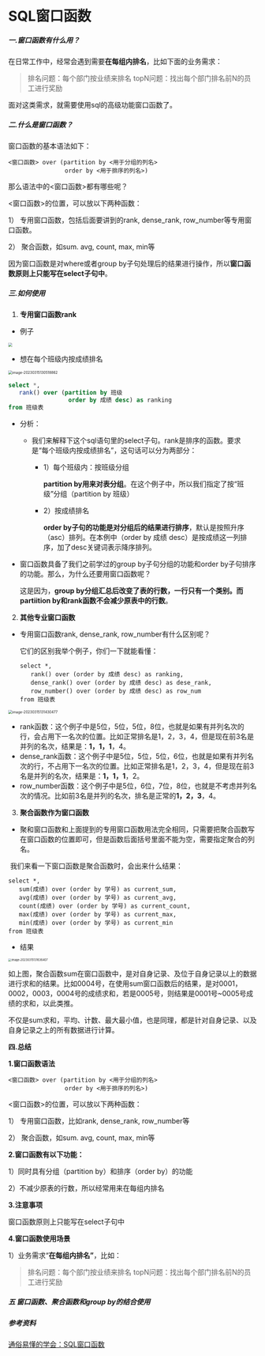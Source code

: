 # SQL窗口函数

##### 一.窗口函数有什么用？

在日常工作中，经常会遇到需要**在每组内排名**，比如下面的业务需求：

> 排名问题：每个部门按业绩来排名
> topN问题：找出每个部门排名前N的员工进行奖励

面对这类需求，就需要使用sql的高级功能窗口函数了。

##### 二.什么是窗口函数？

窗口函数的基本语法如下：

```text
<窗口函数> over (partition by <用于分组的列名>
                order by <用于排序的列名>)
```

那么语法中的<窗口函数>都有哪些呢？

<窗口函数>的位置，可以放以下两种函数：

1） 专用窗口函数，包括后面要讲到的rank, dense_rank, row_number等专用窗口函数。

2） 聚合函数，如sum. avg, count, max, min等

因为窗口函数是对where或者group by子句处理后的结果进行操作，所以**窗口函数原则上只能写在select子句中**。



##### 三.如何使用

1. **专用窗口函数rank**

+ 例子

<img src="window_func.assets/image-20230315130402400.png" style="zoom:50%;" />

+ 想在每个班级内按成绩排名

<img src="window_func.assets/image-20230315130518862.png" alt="image-20230315130518862" style="zoom:50%;" />

```sql
select *,
   rank() over (partition by 班级
                 order by 成绩 desc) as ranking
from 班级表
```

+ 分析：

  + 我们来解释下这个sql语句里的select子句。rank是排序的函数。要求是“每个班级内按成绩排名”，这句话可以分为两部分：

    + 1）每个班级内：按班级分组

      **partition by用来对表分组**。在这个例子中，所以我们指定了按“班级”分组（partition by 班级）

    + 2）按成绩排名
    
      **order by子句的功能是对分组后的结果进行排序**，默认是按照升序（asc）排列。在本例中（order by 成绩 desc）是按成绩这一列排序，加了desc关键词表示降序排列。
  
+ 窗口函数具备了我们之前学过的group by子句分组的功能和order by子句排序的功能。那么，为什么还要用窗口函数呢？

  这是因为，**group by分组汇总后改变了表的行数，一行只有一个类别。而partiition by和rank函数不会减少原表中的行数**。



2. **其他专业窗口函数**

+ 专用窗口函数rank, dense_rank, row_number有什么区别呢？

  它们的区别我举个例子，你们一下就能看懂：

  ```text
  select *,
     rank() over (order by 成绩 desc) as ranking,
     dense_rank() over (order by 成绩 desc) as dese_rank,
     row_number() over (order by 成绩 desc) as row_num
  from 班级表
  ```

<img src="window_func.assets/image-20230315131430477.png" alt="image-20230315131430477" style="zoom:50%;" />

+ rank函数：这个例子中是5位，5位，5位，8位，也就是如果有并列名次的行，会占用下一名次的位置。比如正常排名是1，2，3，4，但是现在前3名是并列的名次，结果是：**1，1，1**，4。
+ dense_rank函数：这个例子中是5位，5位，5位，6位，也就是如果有并列名次的行，不占用下一名次的位置。比如正常排名是1，2，3，4，但是现在前3名是并列的名次，结果是：**1，1，1**，2。 
+ row_number函数：这个例子中是5位，6位，7位，8位，也就是不考虑并列名次的情况。比如前3名是并列的名次，排名是正常的**1，2，3**，4。



3. **聚合函数作为窗口函数**

+ 聚和窗口函数和上面提到的专用窗口函数用法完全相同，只需要把聚合函数写在窗口函数的位置即可，但是函数后面括号里面不能为空，需要指定聚合的列名。

​		我们来看一下窗口函数是聚合函数时，会出来什么结果：

```text
select *,
   sum(成绩) over (order by 学号) as current_sum,
   avg(成绩) over (order by 学号) as current_avg,
   count(成绩) over (order by 学号) as current_count,
   max(成绩) over (order by 学号) as current_max,
   min(成绩) over (order by 学号) as current_min
from 班级表
```

+ 结果

<img src="window_func.assets/image-20230315131636407.png" alt="image-20230315131636407" style="zoom:40%;" />



如上图，聚合函数sum在窗口函数中，是对自身记录、及位于自身记录以上的数据进行求和的结果。比如0004号，在使用sum窗口函数后的结果，是对0001，0002，0003，0004号的成绩求和，若是0005号，则结果是0001号~0005号成绩的求和，以此类推。



不仅是sum求和，平均、计数、最大最小值，也是同理，都是针对自身记录、以及自身记录之上的所有数据进行计算。



**四.总结**

**1.窗口函数语法**

```text
<窗口函数> over (partition by <用于分组的列名>
                order by <用于排序的列名>)
```

<窗口函数>的位置，可以放以下两种函数：



1） 专用窗口函数，比如rank, dense_rank, row_number等

2） 聚合函数，如sum. avg, count, max, min等



**2.窗口函数有以下功能：**

1）同时具有分组（partition by）和排序（order by）的功能

2）不减少原表的行数，所以经常用来在每组内排名

**3.注意事项**

窗口函数原则上只能写在select子句中

**4.窗口函数使用场景**

1）业务需求“**在每组内排名”**，比如：

> 排名问题：每个部门按业绩来排名
> topN问题：找出每个部门排名前N的员工进行奖励



##### 五 窗口函数、聚合函数和group by的结合使用

[]()







##### 参考资料

[通俗易懂的学会：SQL窗口函数](https://zhuanlan.zhihu.com/p/92654574)